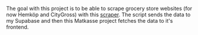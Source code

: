The goal with this project is to be able to scrape grocery store websites (for now Hemköp and CityGross) with this [scraper]([url](https://github.com/skinksteek/scraper)). 
The script sends the data to my Supabase and then this Matkasse project fetches the data to it's frontend.

